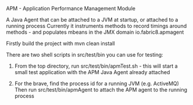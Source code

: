 APM - Application Performance Management Module

A Java Agent that can be attached to a JVM at startup, or attached to a running process
Currently it instruments methods to record timings around methods - and populates mbeans in the 
JMX domain io.fabric8.apmagent


Firstly build the project with mvn clean install

There are two shell scripts in src/test/bin you can use for testing:

1. From the top directory, run src/test/bin/apmTest.sh - this will start a small test application with the
APM Java Agent already attached

2. For the brave, find the process id for a running JVM (e.g. ActiveMQ)
Then run src/test/bin/apmAgent <process id> to attach the APM agent to the running process
